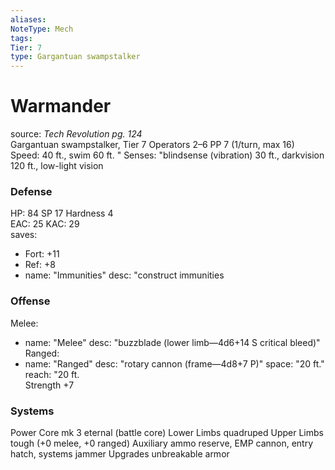 ```yaml
---
aliases: 
NoteType: Mech
tags: 
Tier: 7
type: Gargantuan swampstalker
---
```


# Warmander

source:  _Tech Revolution pg. 124_  
Gargantuan swampstalker, Tier 7 
Operators 2–6
PP 7 (1/turn, max 16)  
Speed: 40 ft., swim 60 ft.
 "
Senses: "blindsense (vibration) 30 ft., darkvision 120 ft., low-light vision

### Defense

HP: 84
SP 17
Hardness 4  
EAC: 25
KAC: 29  
saves:
  - Fort: +11
  - Ref: +8  
  - name: "Immunities"
    desc: "construct immunities

### Offense

Melee:
  - name: "Melee"
    desc: "buzzblade (lower limb—4d6+14 S
critical bleed)"
Ranged:
  - name: "Ranged"
    desc: "rotary cannon (frame—4d8+7 P)"
space: "20 ft."
reach: "20 ft.  
Strength +7

### Systems

Power Core mk 3 eternal (battle core)
Lower Limbs quadruped
Upper Limbs tough (+0 melee, +0 ranged)
Auxiliary ammo reserve, EMP cannon, entry hatch, systems jammer
Upgrades unbreakable armor
